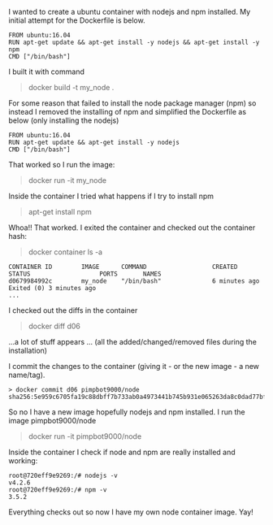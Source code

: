 I wanted to create a ubuntu container with nodejs and npm installed. My initial attempt for 
the Dockerfile is below.

```
FROM ubuntu:16.04
RUN apt-get update && apt-get install -y nodejs && apt-get install -y npm
CMD ["/bin/bash"]
```
I built it with command
> docker build -t my_node .

For some reason that failed to install the node package manager (npm) so instead I removed the installing 
of npm and simplified the Dockerfile as below (only installing the nodejs)
```
FROM ubuntu:16.04
RUN apt-get update && apt-get install -y nodejs
CMD ["/bin/bash"]
```

That worked so I run the image:

> docker run -it my_node

Inside the container I tried what happens if I try to install npm

> apt-get install npm

Whoa!! That worked. I exited the container and checked out the container hash:

> docker container ls -a
```
CONTAINER ID        IMAGE      COMMAND                  CREATED             STATUS                   PORTS       NAMES
d0679984992c        my_node    "/bin/bash"              6 minutes ago       Exited (0) 3 minutes ago
...
```

I checked out the diffs in the container
> docker diff d06

...a lot of stuff appears ... (all the added/changed/removed files during the installation)

I commit the changes to the container (giving it - or the new image - a new name/tag).
```
> docker commit d06 pimpbot9000/node
sha256:5e959c6705fa19c88dbff7b733ab0a4973441b745b931e065263da8c0dad77bf
```

So no I have a new image hopefully nodejs and npm installed. I run the image pimpbot9000/node
> docker run -it pimpbot9000/node

Inside the container I check if node and npm are really installed and working:
```
root@720eff9e9269:/# nodejs -v
v4.2.6
root@720eff9e9269:/# npm -v
3.5.2
```
Everything checks out so now I have my own node container image. Yay!
